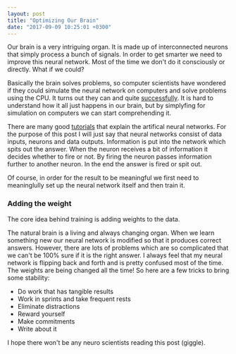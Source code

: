 ```yaml
---
layout: post
title: "Optimizing Our Brain"
date: "2017-09-09 10:25:01 +0300"
---
```


Our brain is a very intriguing organ. It is made up of interconnected neurons that simply process a bunch of signals. In order to get smarter we need to improve this neural network. Most of the time we don't do  it consciously or directly. What if we could?

Basically the brain solves problems, so computer scientists have wondered if they could simulate the neural network on computers and solve problems using the CPU. It turns out they can and quite [successfully](TODO). It is hard to understand how it all just happens in our brain, but by simplyfing for simulation on computers we can start comprehending it.

There are many good [tutorials](http://neuralnetworksanddeeplearning.com/) that explain the artifical neural networks. For the purpose of this post I will just say that neural networks consist of data inputs, neurons and data outputs. Information is put into the network which spits out the answer. When the neuron receives a bit of information it decides whether to fire or not. By firing the neuron passes information further to another neuron. In the end the answer is fired or spit out.

Of course, in order for the result to be meaningful we first need to meaninglully set up the neural network itself and then train it.

### Adding the weight

The core idea behind training is adding weights to the data.

The natural brain is a living and always changing organ. When we learn something new our neural network is modified so that it produces correct answers. However, there are lots of problems which are so complicated that we can't be 100% sure if it is the right answer. I always feel that my neural network is flipping back and forth and is pretty confused most of the time. The weights are being changed all the time! So here are a few tricks to bring some stability:

* Do work that has tangible results
* Work in sprints and take frequent rests
* Eliminate distractions
* Reward yourself
* Make commitments
* Write about it

I hope there won't be any neuro scientists reading this post (giggle).
